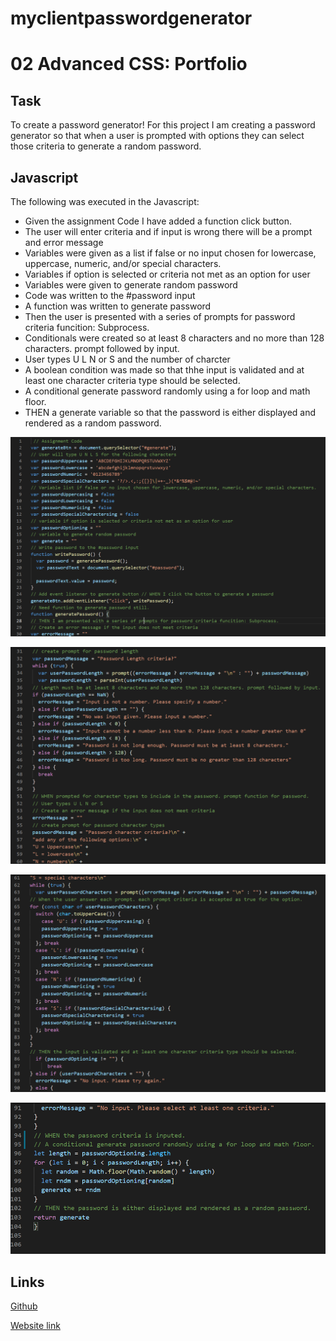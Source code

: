 # myclientpasswordgenerator
# 02 Advanced CSS: Portfolio

## Task

To create a password generator!
For this project I am creating a password generator so that when a user is prompted with options they can select those criteria to generate a random password.

## Javascript

The following was executed in the Javascript:

- Given the assignment Code I have added a function click button.
- The user will enter criteria and if input is wrong there will be a prompt and error message
- Variables were given as a list if false or no input chosen for lowercase, uppercase, numeric, and/or special characters. 
- Variables if option is selected or criteria not met as an option for user
- Variables were given to generate random password
- Code was written to the #password input
- A function was written to generate password
- Then the user is presented with a series of prompts for password criteria funcition: Subprocess.
- Conditionals were created so at least 8 characters and no more than 128 characters. prompt followed by input.
- User types U L N or S and the number of charcter
- A boolean condition was made so that thhe input is validated and at least one character criteria type should be selected.
- A conditional generate password randomly using a for loop and math floor.
- THEN a generate variable so that the password is either displayed and rendered as a random password.

![Screenshot](./assets/images/hw3jscript1.PNG)

![Screenshot](./assets/images/hw3jscript2.PNG)

![Screenshot](./assets/images/hw3jscript3.PNG)

![Screenshot](./assets/images/hw3jscript4.PNG)



## Links

[Github](https://github.com/rileyale001/myclientpasswordgenerator)

[Website link](https://rileyale001.github.io/myclientpasswordgenerator/)
